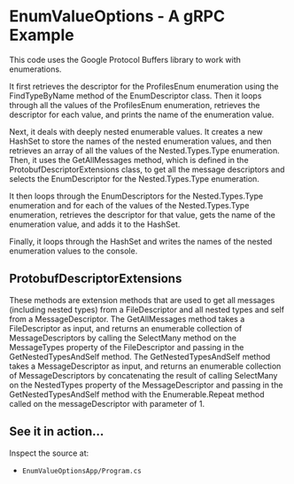 # EnumValueOptions - A gRPC Example

This code uses the Google Protocol Buffers library to work with enumerations.

It first retrieves the descriptor for the ProfilesEnum enumeration using the FindTypeByName method of the EnumDescriptor class.
Then it loops through all the values of the ProfilesEnum enumeration, retrieves the descriptor for each value, and prints the name of the enumeration value.

Next, it deals with deeply nested enumerable values. It creates a new HashSet to store the names of the nested enumeration values, and then retrieves an array of all the values of the Nested.Types.Type enumeration.
Then, it uses the GetAllMessages method, which is defined in the ProtobufDescriptorExtensions class, to get all the message descriptors and selects the EnumDescriptor for the Nested.Types.Type enumeration.

It then loops through the EnumDescriptors for the Nested.Types.Type enumeration and for each of the values of the Nested.Types.Type enumeration, retrieves the descriptor for that value, gets the name of the enumeration value, and adds it to the HashSet.

Finally, it loops through the HashSet and writes the names of the nested enumeration values to the console.


## ProtobufDescriptorExtensions

These methods are extension methods that are used to get all messages (including nested types) from a FileDescriptor and all nested types and self from a MessageDescriptor.
The GetAllMessages method takes a FileDescriptor as input, and returns an enumerable collection of MessageDescriptors by calling the SelectMany method on the MessageTypes property of the FileDescriptor and passing in the GetNestedTypesAndSelf method.
The GetNestedTypesAndSelf method takes a MessageDescriptor as input, and returns an enumerable collection of MessageDescriptors by concatenating the result of calling SelectMany on the NestedTypes property of the MessageDescriptor and passing in the GetNestedTypesAndSelf method with the Enumerable.Repeat method called on the messageDescriptor with parameter of 1.


## See it in action...

Inspect the source at:
- `EnumValueOptionsApp/Program.cs`
